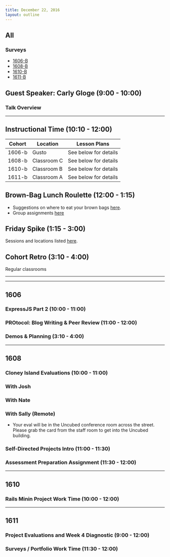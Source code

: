 ```yaml
---
title: December 22, 2016
layout: outline
---
```



## All

### Surveys
* [1606-B]()
* [1608-B]()
* [1610-B]()
* [1611-B]()

## Guest Speaker: Carly Gloge (9:00 - 10:00)


### Talk Overview

***

## Instructional Time (10:10 - 12:00)

| Cohort | Location | Lesson Plans |
| ------ | -------- | ------------ |
| 1606-b | Gusto | See below for details |
| 1608-b | Classroom C | See below for details |
| 1610-b | Classroom B | See below for details |
| 1611-b | Classroom A | See below for details |

## Brown-Bag Lunch Roulette (12:00 - 1:15)

* Suggestions on where to eat your brown bags [here](http://goo.gl/mHcSpv).
* Group assignments [here](https://github.com/turingschool/interdisciplinary-planning/blob/master/groups/20161209.markdown)

## Friday Spike (1:15 - 3:00)

Sessions and locations listed [here](https://docs.google.com/spreadsheets/d/1K5JRLoSOHwv4SqE3B6uuXNFuZ9chn3Xop_9fpB9Wyh4/edit?usp=sharing).

## Cohort Retro (3:10 - 4:00)
Regular classrooms


***
***

## 1606

### ExpressJS Part 2 (10:00 - 11:00)

### PROtocol: Blog Writing & Peer Review (11:00 - 12:00)

### Demos & Planning (3:10 - 4:00)

***

## 1608

### Cloney Island Evaluations (10:00 - 11:00)

### With Josh

### With Nate

### With Sally (Remote)

* Your eval will be in the Uncubed conference room across the street. Please
grab the card from the staff room to get into the Uncubed building.

### Self-Directed Projects Intro (11:00 - 11:30)

### Assessment Preparation Assignment (11:30 - 12:00)

***

## 1610

### Rails Minin Project Work Time (10:00 - 12:00)

***

## 1611

### Project Evaluations and Week 4 Diagnostic (9:00 - 12:00)

### Surveys / Portfolio Work Time (11:30 - 12:00)
